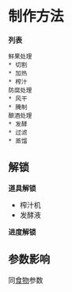 # 制作方法

**列表**

    鲜果处理
    * 切割
    * 加热
    * 榨汁
    防腐处理
    * 风干
    * 腌制
    酿酒处理
    * 发酵
    * 过滤
    * 蒸馏

## 解锁

**道具解锁**

- 榨汁机
- 发酵液

**进度解锁**

## 参数影响

同[食物](items.md#食物)参数